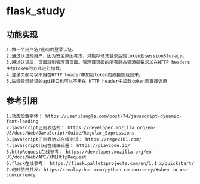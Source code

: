 # flask_study

## 功能实现
    1.做一个用户名/密码的登录认证。
    2.通过认证的用户，因为安全原因考虑，只能存储其登录后的token到sessionStorage。
    3.通过认证后，页面跳到管理首页面。管理首页面的所有静态资源都要求加在HTTP headers中加token的方式进行加载。
    4.登录页面可以不用在HTTP header中加载token而直接加载出来。
    5.后端登录验证的api接口也可以不用在 HTTP header中加载token而直接调用

## 参考引用
    1.动态加载字体： https://usefulangle.com/post/74/javascript-dynamic-font-loading
    2.javascript正则表达式： https://developer.mozilla.org/en-US/docs/Web/JavaScript/Guide/Regular_Expressions
    3.javascript正则表达式在线测试： https://regex101.com/
    4.javascript代码在线编辑器： https://playcode.io/
    5.httpRequest在线参考： https://developer.mozilla.org/en-US/docs/Web/API/XMLHttpRequest
    6.flask在线参考： https://flask.palletsprojects.com/en/1.1.x/quickstart/
    7.何时使用并发: https://realpython.com/python-concurrency/#when-to-use-concurrency

